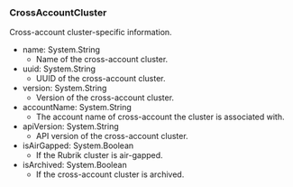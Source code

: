 ### CrossAccountCluster
Cross-account cluster-specific information.

- name: System.String
  - Name of the cross-account cluster.
- uuid: System.String
  - UUID of the cross-account cluster.
- version: System.String
  - Version of the cross-account cluster.
- accountName: System.String
  - The account name of cross-account the cluster is associated with.
- apiVersion: System.String
  - API version of the cross-account cluster.
- isAirGapped: System.Boolean
  - If the Rubrik cluster is air-gapped.
- isArchived: System.Boolean
  - If the cross-account cluster is archived.
